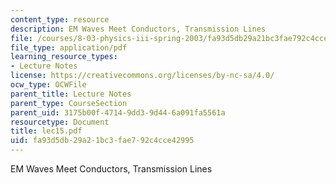 ```yaml
---
content_type: resource
description: EM Waves Meet Conductors, Transmission Lines
file: /courses/8-03-physics-iii-spring-2003/fa93d5db29a21bc3fae792c4cce42995_lec15.pdf
file_type: application/pdf
learning_resource_types:
- Lecture Notes
license: https://creativecommons.org/licenses/by-nc-sa/4.0/
ocw_type: OCWFile
parent_title: Lecture Notes
parent_type: CourseSection
parent_uid: 3175b00f-4714-9dd3-9d44-6a091fa5561a
resourcetype: Document
title: lec15.pdf
uid: fa93d5db-29a2-1bc3-fae7-92c4cce42995
---
```

EM Waves Meet Conductors, Transmission Lines